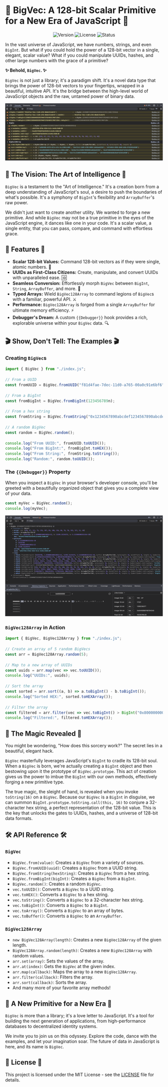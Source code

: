 
# 🌌 BigVec: A 128-bit Scalar Primitive for a New Era of JavaScript 🌌

<p align="center">
  <img src="https://img.shields.io/badge/version-1.0.0-blue.svg" alt="Version" />
  <img src="https://img.shields.io/badge/license-MIT-green.svg" alt="License" />
  <img src="https://img.shields.io/badge/status-stable-brightgreen.svg" alt="Status" />
</p>

In the vast universe of JavaScript, we have numbers, strings, and even `BigInt`. But what if you could hold the power of a 128-bit vector in a single, elegant, scalar value? What if you could manipulate UUIDs, hashes, and other large numbers with the grace of a primitive?

**✨ Behold, `BigVec`. ✨**

`BigVec` is not just a library; it's a paradigm shift. It's a novel data type that brings the power of 128-bit vectors to your fingertips, wrapped in a beautiful, intuitive API. It's the bridge between the high-level world of JavaScript objects and the raw, untamed power of binary data.

![Console Preview](ssconsole.png) <!-- You can replace this with an actual image -->

## 🎨 The Vision: The Art of Intelligence 🎨

`BigVec` is a testament to the "Art of Intelligence." It's a creation born from a deep understanding of JavaScript's soul, a desire to push the boundaries of what's possible. It's a symphony of `BigInt`'s flexibility and `ArrayBuffer`'s raw power.

We didn't just want to create another utility. We wanted to forge a new primitive. And while `BigVec` may not be a true primitive in the eyes of the JavaScript engine, it dances like one in your code. It's a scalar value, a single entity, that you can pass, compare, and command with effortless grace.

## 🚀 Features 🚀

*   **Scalar 128-bit Values:** Command 128-bit vectors as if they were single, atomic numbers. 🌌
*   **UUIDs as First-Class Citizens:** Create, manipulate, and convert UUIDs with unparalleled ease. 🆔
*   **Seamless Conversion:** Effortlessly morph `BigVec` between `BigInt`, `String`, `ArrayBuffer`, and more. 🔄
*   **Typed Arrays:** Wield `BigVec128Array` to command legions of `BigVec`s with a familiar, powerful API. ⚔️
*   **Performance:** `BigVec128Array` is forged from a single `ArrayBuffer` for ultimate memory efficiency. ⚡️
*   **Debugger's Dream:** A custom `{{Debugger}}` hook provides a rich, explorable universe within your `BigVec` data. 🔍

## 🎬 Show, Don't Tell: The Examples 🎬

### Creating `BigVec`s

```javascript
import { BigVec } from "./index.js";

// From a UUID
const fromUUID = BigVec.fromUUID("f81d4fae-7dec-11d0-a765-00a0c91e6bf6");

// From a BigInt
const fromBigInt = BigVec.fromBigInt(123456789n);

// From a hex string
const fromString = BigVec.fromString("0x1234567890abcdef1234567890abcdef");

// A random BigVec
const random = BigVec.random();

console.log("From UUID:", fromUUID.toUUID());
console.log("From BigInt:", fromBigInt.toHEX());
console.log("From String:", fromString.toString());
console.log("Random:", random.toUUID());
```

### The `{{Debugger}}` Property

When you inspect a `BigVec` in your browser's developer console, you'll be greeted with a beautifully organized object that gives you a complete view of your data.

```javascript
const myVec = BigVec.random();
console.log(myVec);
```

![Debugger Preview](ssdebugger.png) <!-- You can replace this with an actual image -->

### `BigVec128Array` in Action

```javascript
import { BigVec, BigVec128Array } from "./index.js";

// Create an array of 5 random BigVecs
const arr = BigVec128Array.random(5);

// Map to a new array of UUIDs
const uuids = arr.map(vec => vec.toUUID());
console.log("UUIDs:", uuids);

// Sort the array
const sorted = arr.sort((a, b) => a.toBigInt() - b.toBigInt());
console.log("Sorted HEX:", sorted.toHEXArray());

// Filter the array
const filtered = arr.filter(vec => vec.toBigInt() > BigInt("0x80000000000000000000000000000000"));
console.log("Filtered:", filtered.toHEXArray());
```

## 🔮 The Magic Revealed 🔮

You might be wondering, "How does this sorcery work?" The secret lies in a beautiful, elegant hack.

`BigVec` masterfully leverages JavaScript's `BigInt` to cradle its 128-bit soul. When a `BigVec` is born, we're actually creating a `BigInt` object and then bestowing upon it the prototype of `BigVec.prototype`. This act of creation gives us the power to imbue the `BigInt` with our own methods, effectively forging a new primitive type.

The true magic, the sleight of hand, is revealed when you invoke `toString(16)` on a `BigVec`. Because our `BigVec` is a `BigInt` in disguise, we can summon `BigInt.prototype.toString.call(this, 16)` to conjure a 32-character hex string, a perfect representation of the 128-bit value. This is the key that unlocks the gates to UUIDs, hashes, and a universe of 128-bit data formats.

## 🛠️ API Reference 🛠️

### `BigVec`

*   `BigVec.from(value)`: Creates a `BigVec` from a variety of sources.
*   `BigVec.fromUUID(uuid)`: Creates a `BigVec` from a UUID string.
*   `BigVec.fromString(hexString)`: Creates a `BigVec` from a hex string.
*   `BigVec.fromBigInt(bigInt)`: Creates a `BigVec` from a `BigInt`.
*   `BigVec.random()`: Creates a random `BigVec`.
*   `vec.toUUID()`: Converts a `BigVec` to a UUID string.
*   `vec.toHEX()`: Converts a `BigVec` to a hex string.
*   `vec.toString()`: Converts a `BigVec` to a 32-character hex string.
*   `vec.toBigInt()`: Converts a `BigVec` to a `BigInt`.
*   `vec.toArray()`: Converts a `BigVec` to an array of bytes.
*   `vec.toBuffer()`: Converts a `BigVec` to an `ArrayBuffer`.

### `BigVec128Array`

*   `new BigVec128Array(length)`: Creates a new `BigVec128Array` of the given length.
*   `BigVec128Array.random(length)`: Creates a new `BigVec128Array` with random values.
*   `arr.set(array)`: Sets the values of the array.
*   `arr.at(index)`: Gets the `BigVec` at the given index.
*   `arr.map(callback)`: Maps the array to a new `BigVec128Array`.
*   `arr.filter(callback)`: Filters the array.
*   `arr.sort(callback)`: Sorts the array.
*   And many more of your favorite array methods!

## 💖 A New Primitive for a New Era 💖

`BigVec` is more than a library; it's a love letter to JavaScript. It's a tool for building the next generation of applications, from high-performance databases to decentralized identity systems.

We invite you to join us on this odyssey. Explore the code, dance with the examples, and let your imagination soar. The future of data in JavaScript is here, and its name is `BigVec`.

## 📜 License 📜

This project is licensed under the MIT License - see the [LICENSE](LICENSE) file for details.
